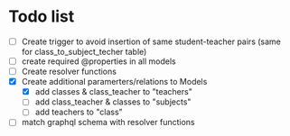 # Todo list

-[ ] Create trigger to avoid insertion of same student-teacher pairs (same for class_to_subject_techer table)
-[ ] create required @properties in all models
-[ ] Create resolver functions
-[x] Create additional paramerters/relations to Models
    -[x] add classes & class_teacher to "teachers"
    -[ ] add class_teacher & classes to "subjects"
    -[ ] add teachers to "class"
-[ ] match graphql schema with resolver functions
